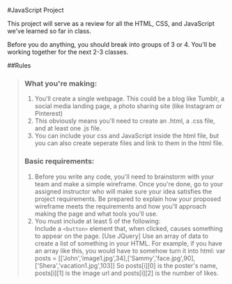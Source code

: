 #JavaScript Project 

This project will serve as a review for all the HTML, CSS, and JavaScript we've learned so far in class.

Before you do anything, you should break into groups of 3 or 4. You'll be working together for the next 2-3 classes. 

##Rules

> ### What you're making: 
> 1. You'll create a single webpage. This could be a blog like Tumblr, a social media landing page, a photo sharing site (like Instagram or Pinterest)
> 2. This obviously means you'll need to create an .html, a .css file, and at least one .js file. 
> 3. You can include your css and JavaScript inside the html file, but you can also create seperate files and link to them in the html file. 
> 
> ### Basic requirements: 
> 1. Before you write any code, you'll need to brainstorm with your team and make a simple wireframe. Once you're done, go to your assigned instructor who will make sure your idea satisfies the project requirements. Be prepared to explain how your proposed wireframe meets the requirements and how you'll approach making the page and what tools you'll use. 
> 2. You must include at least 5 of the following:      
>   Include a `<button>` element that, when clicked, causes something to appear on the page. [Use JQuery]
>   Use an array of data to create a list of something in your HTML. 
>   For example, if you have an array like this, you would have to somehow turn it into html: 
>       var posts = [['John','image1.jpg',34],['Sammy','face.jpg',90],['Shera','vacation1.jpg',103]]
>   So posts[i][0] is the poster's name, posts[i][1] is the image url and posts[i][2] is the number of likes. 
